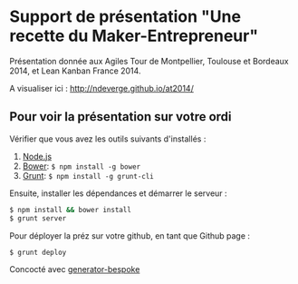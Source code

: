 # Support de présentation "Une recette du Maker-Entrepreneur"

Présentation donnée aux Agiles Tour de Montpellier, Toulouse et Bordeaux 2014, et Lean Kanban France 2014.

A visualiser ici : http://ndeverge.github.io/at2014/

## Pour voir la présentation sur votre ordi

Vérifier que vous avez les outils suivants d'installés :

1. [Node.js](http://nodejs.org)
2. [Bower](http://bower.io): `$ npm install -g bower`
3. [Grunt](http://gruntjs.com): `$ npm install -g grunt-cli`

Ensuite, installer les dépendances et démarrer le serveur :

```bash
$ npm install && bower install
$ grunt server
```

Pour déployer la préz sur votre github, en tant que Github page :

```bash
$ grunt deploy
```

Concocté avec [generator-bespoke](https://github.com/markdalgleish/generator-bespoke)
